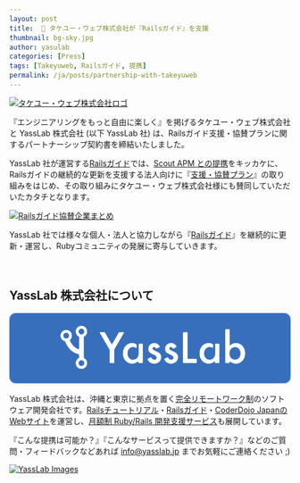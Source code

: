 ```yaml
---
layout: post
title:  🤝 タケユー・ウェブ株式会社が『Railsガイド』を支援
thumbnail: bg-sky.jpg
author: yasulab
categories: [Press]
tags: [Takeyuweb, Railsガイド, 提携]
permalink: /ja/posts/partnership-with-takeyuweb
---
```


[![タケユー・ウェブ株式会社ロゴ](/img/partners/takeyuweb.png)](https://takeyuweb.co.jp/?utm_source=railsguide&utm_medium=banner&utm_campaign=supporter)

『エンジニアリングをもっと自由に楽しく』を掲げるタケユー・ウェブ株式会社と YassLab 株式会社 (以下 YassLab 社) は、Railsガイド支援・協賛プランに関するパートナーシップ契約書を締結いたしました。

YassLab 社が運営する[Railsガイド](https://railsguides.jp/)では、[Scout APM との提携](https://yasslab.jp/ja/posts/scout-supports-railsguidesjp)をキッカケに、Railsガイドの継続的な更新を支援する法人向けに『[支援・協賛プラン](https://railsguides.jp/#supporters)』の取り組みをはじめ、その取り組みにタケユー・ウェブ株式会社様にも賛同していただいたカタチとなります。

[![Railsガイド協賛企業まとめ](/img/partners/railsguidesjp-supporters.png)](https://railsguides.jp/#supporters)

YassLab 社では様々な個人・法人と協力しながら『[Railsガイド](https://railsguides.jp/)』を継続的に更新・運営し、Rubyコミュニティの発展に寄与していきます。

　

## YassLab 株式会社について
[![YassLab Inc.](/img/logos/800x200.png)](/)

YassLab 株式会社は、沖縄と東京に拠点を置く[完全リモートワーク制](https://speakerdeck.com/yasslab/remote-first-company)のソフトウェア開発会社です。[Railsチュートリアル](https://railstutorial.jp/)・[Railsガイド](https://railsguides.jp/)・[CoderDojo JapanのWebサイト](https://coderdojo.jp/)を運営し、[月額制 Ruby/Rails 開発支援サービス](https://yasslab.jp/ja/agile)も展開しています。

『こんな提携は可能か？』『こんなサービスって提供できますか？』などのご質問・フィードバックなどあれば info@yasslab.jp までお気軽にご連絡ください ;)

<div >
  <a href="https://yasslab.jp/ja/agile">
    <img src="https://yasslab.jp/img/team.png"
         alt="YassLab Images" />
  </a>
  <br><br>
</div>


